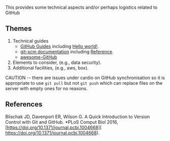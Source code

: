 This provides some technical aspects and/or perhaps logistics related to GitHub

## Themes

1. Technical guides
   * [GitHub Guides](https://guides.github.com/) including [Hello world!](https://guides.github.com/activities/hello-world/).
   * [git-scm documentation](https://git-scm.com/doc) including [Reference](https://git-scm.com/docs/).
   * [awesome-GitHub](https://github.com/Kikobeats/awesome-github)
2. Elements to consider, (e.g., data security).
3. Additional facilities, (e.g., aws, box).

CAUTION -- there are issues under cardio on GitHub synchronisation so it is appropriate to use `git pull` but not `git push` which can replace files on the server with empty ones for no reasons.

## References

Blischak JD, Davenport ER, Wilson G. A Quick Introduction to Version Control with Git and GitHub. *PLoS Comput Biol 2016, [https://doi.org/10.1371/journal.pcbi.1004668]( https://doi.org/10.1371/journal.pcbi.1004668).
